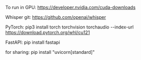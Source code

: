 To run in GPU: https://developer.nvidia.com/cuda-downloads

Whisper git: https://github.com/openai/whisper

PyTorch:
pip3 install torch torchvision torchaudio --index-url https://download.pytorch.org/whl/cu121

FastAPI:
pip install fastapi

for sharing:
pip install "uvicorn[standard]"
